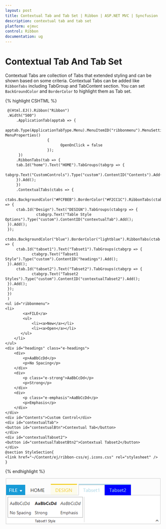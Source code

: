 ```yaml
---
layout: post
title: Contextual Tab and Tab Set | Ribbon | ASP.NET MVC | Syncfusion
description: contextual tab and tab set
platform: ejmvc
control: Ribbon
documentation: ug
---
```


# Contextual Tab And Tab Set

Contextual Tabs are collection of Tabs that extended styling and can be shown based on some criteria. Contextual Tabs can be added like `RibbonTabs` including TabGroup and TabContent section. You can set `BackGroundColor` and `BorderColor` to highlight them as Tab set.

{% highlight CSHTML %}

     @(Html.EJ().Ribbon("Ribbon")
     .Width("500")
         .ApplicationTab(apptab => {
                 apptab.Type(ApplicationTabType.Menu).MenuItemID("ribbonmenu").MenuSettings(new MenuProperties()
                       {
                             OpenOnClick = false
                       });
          })
         .RibbonTabs(tab => {
         tab.Id("home").Text("HOME").TabGroups(tabgrp => {
                 tabgrp.Text("CustomControls").Type("custom").ContentID("Contents").Add();
         }).Add();
         })
         .ContextualTabs(ctabs => {
         ctabs.BackgroundColor("#FCFBEB").BorderColor("#F2CC1C").RibbonTabs(ctab => {
         ctab.Id("Design").Text("DESIGN").TabGroups(ctabgrp => {
                  ctabgrp.Text("Table Style Options").Type("custom").ContentID("contextualTab").Add();
     }).Add();
     });
         ctabs.BackgroundColor("blue").BorderColor("lightblue").RibbonTabs(ctab => {
         ctab.Id("tabset1").Text("Tabset1").TabGroups(ctabgrp => {
                ctabgrp.Text("Tabset1 Style").Type("custom").ContentID("headings").Add();
     }).Add();
         ctab.Id("tabset2").Text("Tabset2").TabGroups(ctabgrp => {
                ctabgrp.Text("Tabset2 Styles").Type("custom").ContentID("contextualTabset2").Add();
     }).Add();
     });
     })
     )
    <ul id="ribbonmenu">
    <li>
            <a>FILE</a>
            <ul>
                <li><a>New</a></li>
                <li><a>Open</a></li>
           </ul>
        </li>
    </ul>
    <div id="headings" class="e-headings">
        <div>
            <p>AaBbCcDd</p>
            <p>No Spacing</p>
        </div>
        <div>
            <p class="e-strong">AaBbCcDd</p>
            <p>Strong</p>
        </div>
        <div>
            <p class="e-emphasis">AaBbCcDd</p>
            <p>Emphasis</p>
        </div>
    </div>
    <div id="Contents">Custom Control</div>
    <div id="contextualTab">
    <button id="contextualBtn">Contextual Tab</button>
    </div>
    <div id="contextualTabset2">
    <button id="contextualTabsetBtn2">Contextual Tabset2</button>
    </div>
    @section StyleSection{
    <link href="~/Content/ej/ribbon-css/ej.icons.css" rel="stylesheet" />
    }

{% endhighlight  %}

![](Contextual-Tab-and-Tab-Set_images/Contextual-Tab-and-Tab-Set_img1.png)





